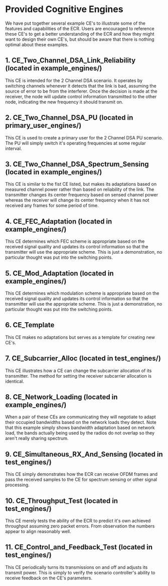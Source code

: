 # Provided Cognitive Engines

We have put together several example CE's to illustrate some of the features and
capabilities of the ECR. Users are encouraged to reference these CE's to get a better
understanding of the ECR and how they might want to design their own CE's, but should 
be aware that there is nothing optimal about these examples.

## 1. CE\_Two\_Channel\_DSA\_Link\_Reliability (located in example\_engines/)

This CE is intended for the 2 Channel DSA scenario. It operates by switching channels
whenever it detects that the link is bad, assuming the source of error to be from the
interferer. Once the decision is made at the receiver, the node will update control
information transmitted to the other node, indicating the new frequency it should
transmit on.

## 2. CE\_Two\_Channel\_DSA\_PU (located in primary\_user\_engines/)

This CE is used to create a primary user for the 2 Channel DSA PU scenario. The PU
will simply switch it's operating frequencies at some regular interval.

## 3. CE\_Two\_Channel\_DSA\_Spectrum\_Sensing (located in example\_engines/)

This CE is similar to the fist CE listed, but makes its adaptations based on measured
channel power rather than based on reliability of the link. The transmitter changes
its center frequency based on sensed channel power whereas the receiver will change
its center frequency when it has not received any frames for some period of time.

## 4. CE\_FEC\_Adaptation (located in example\_engines/)

This CE determines which FEC scheme is appropriate based on the received signal quality
and updates its control information so that the transmitter will use the appropriate
scheme. This is just a demonstration, no particular thought was put into the switching
points.

## 5. CE\_Mod\_Adaptation (located in example\_engines/)

This CE determines which modulation scheme is appropriate based on the received signal 
quality and updates its control information so that the transmitter will use the 
appropriate scheme. This is just a demonstration, no particular thought was put into
the switching points.

## 6. CE\_Template

This CE makes no adaptations but serves as a template for creating new CE's.

## 7. CE\_Subcarrier\_Alloc (located in test\_engines/)

This CE illustrates how a CE can change the subcarrier allocation of its transmitter.
The method for setting the receiver subcarrier allocation is identical.

## 8. CE\_Network\_Loading (located in example\_engines/)

When a pair of these CEs are communicating they will negotiate to adapt their occupied 
bandwidths based on the network loads they detect. Note that this example simply
shows bandwidth adaptation based on network load, the bands actually being used by the
radios do not overlap so they aren't really sharing spectrum.

## 9. CE\_Simultaneous\_RX\_And\_Sensing (located in test\_engines/)

This CE simply demonstrates how the ECR can receive OFDM frames and pass the received 
samples to the CE for spectrum sensing or other signal processing.

## 10. CE\_Throughput\_Test (located in test\_engines/)

This CE merely tests the ability of the ECR to predict it's own achieved throughput
assuming zero packet errors. From observation the numbers appear to align reasonably
well.

## 11. CE\_Control\_and\_Feedback\_Test (located in test\_engines/)

This CE periodically turns its transmissions on and off and adjusts its transmit power.
This is simply to verify the scenario controller's ability to receive feedback on the
CE's parameters.
